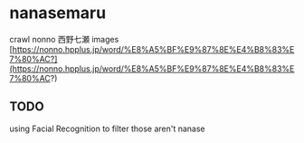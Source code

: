 # nanasemaru
crawl nonno 西野七瀬 images
[https://nonno.hpplus.jp/word/%E8%A5%BF%E9%87%8E%E4%B8%83%E7%80%AC?](https://nonno.hpplus.jp/word/%E8%A5%BF%E9%87%8E%E4%B8%83%E7%80%AC?)

## TODO
using Facial Recognition to filter those aren't nanase
